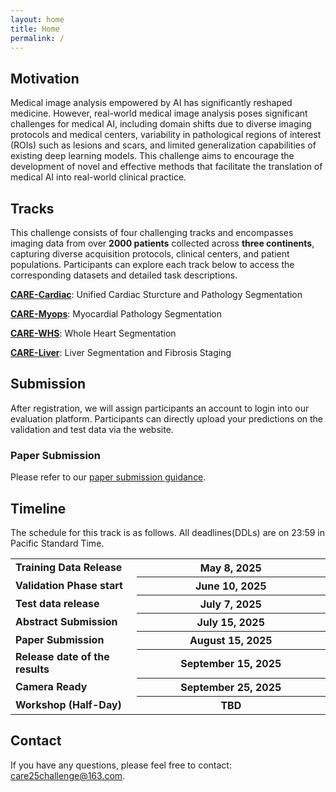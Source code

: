 ```yaml
---
layout: home
title: Home
permalink: /
---
```


## Motivation 

Medical image analysis empowered by AI has significantly reshaped medicine.  However, real-world medical image analysis poses significant challenges for medical AI, including domain shifts due to diverse imaging protocols and medical centers, variability in pathological regions of interest (ROIs) such as lesions and scars, and limited generalization capabilities of existing deep learning models. This challenge aims to encourage the development of novel and effective methods that facilitate the translation of medical AI into real-world clinical practice.



## Tracks

This challenge consists of four challenging tracks and encompasses imaging data from over **2000 patients** collected across **three continents**, capturing diverse acquisition protocols, clinical centers, and patient populations.  Participants can explore each track below to access the corresponding datasets and detailed task descriptions.

[**CARE-Cardiac**](/care_2025/track1): Unified Cardiac Sturcture and Pathology Segmentation 

[**CARE-Myops**](/care_2025/track2): Myocardial Pathology Segmentation

[**CARE-WHS**](/care_2025/track3): Whole Heart Segmentation 

[**CARE-Liver**](/care_2025/track4): Liver Segmentation and Fibrosis Staging



## Submission 

After registration, we will assign participants an account to login into our evaluation platform. Participants can directly upload your predictions on the validation and test data via the website. 



### Paper Submission

Please refer to our [paper submission guidance](/care_2025/paper_submission).

 


## Timeline

The schedule for this track is as follows. All deadlines(DDLs) are on 23:59 in Pacific Standard Time.

<table class="table table-sm table-hover border-bottom">
    <tr>
    <td class="text-left"><strong>Training Data Release</strong></td>
    <th scope="row" style="width: 60%" class="text-right"><strong>May 8, 2025</strong></th>
    </tr>
    <tr>
    <td class="text-left"><strong>Validation Phase start</strong></td>
    <th scope="row" style="width: 60%" class="text-right"><strong>June 10, 2025</strong></th>
    </tr>
    <tr>
    <td class="text-left"><strong>Test data release</strong></td>
    <th scope="row" style="width: 60%" class="text-right"><strong>July 7, 2025</strong></th>
    </tr>
    <tr>
    <td class="text-left"><strong>Abstract Submission</strong></td>
    <th scope="row" style="width: 60%" class="text-right"><strong>July 15, 2025</strong></th>
    </tr>
    <tr>
    <td class="text-left"><strong>Paper Submission</strong></td>
    <th scope="row" style="width: 60%" class="text-right"><strong>August 15, 2025</strong></th>
    </tr>
    <tr>
    <td class="text-left"><strong>Release date of the results</strong></td>
    <th scope="row" style="width: 60%" class="text-right"><strong>September 15, 2025</strong></th>
    </tr>
    <tr>
    <td class="text-left"><strong>Camera Ready</strong></td>
    <th scope="row" style="width: 60%" class="text-right"><strong>September 25, 2025</strong></th>
    </tr>
    <tr>
    <td class="text-left"><strong>Workshop (Half-Day)</strong></td>
    <th scope="row" style="width: 60%" class="text-right"><strong>TBD</strong></th>
    </tr>
</table>



## Contact

If you have any questions, please feel free to contact: [care25challenge@163.com](care25challenge@163.com).

